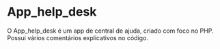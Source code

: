 # App_help_desk
O App_help_desk é um app de central de ajuda, criado com foco no PHP. Possui vários comentários explicativos no código. 
